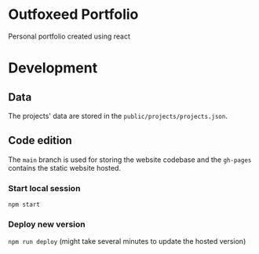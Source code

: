 # Outfoxeed Portfolio
Personal portfolio created using react

# Development
## Data
The projects' data are stored in the `public/projects/projects.json`.
## Code edition
The `main` branch is used for storing the website codebase and the `gh-pages` contains the static website hosted. 

### Start local session
`npm start`
### Deploy new version
`npm run deploy` (might take several minutes to update the hosted version)